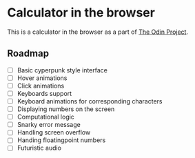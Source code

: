 # Calculator in the browser

This is a calculator in the browser as a part of [The Odin Project](https://www.theodinproject.com).

## Roadmap

- [ ] Basic cyperpunk style interface
- [ ] Hover animations
- [ ] Click animations
- [ ] Keyboards support
- [ ] Keyboard animations for corresponding characters
- [ ] Displaying numbers on the screen
- [ ] Computational logic
- [ ] Snarky error message
- [ ] Handling screen overflow
- [ ] Handing floatingpoint numbers
- [ ] Futuristic audio
